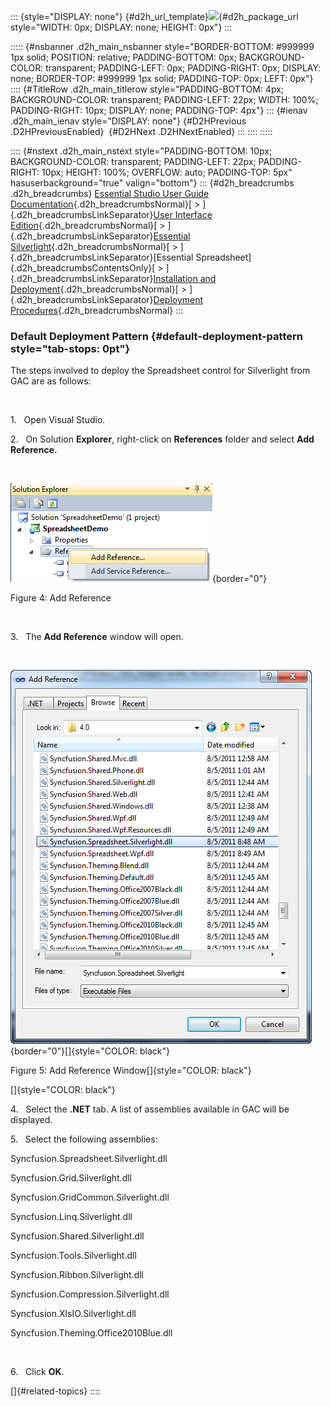 ::: {style="DISPLAY: none"}
[](ms-xhelp:///?Id=d2h_url_template){#d2h_url_template}![](!package_url!){#d2h_package_url style="WIDTH: 0px; DISPLAY: none; HEIGHT: 0px"}
:::

::::: {#nsbanner .d2h_main_nsbanner style="BORDER-BOTTOM: #999999 1px solid; POSITION: relative; PADDING-BOTTOM: 0px; BACKGROUND-COLOR: transparent; PADDING-LEFT: 0px; PADDING-RIGHT: 0px; DISPLAY: none; BORDER-TOP: #999999 1px solid; PADDING-TOP: 0px; LEFT: 0px"}
:::: {#TitleRow .d2h_main_titlerow style="PADDING-BOTTOM: 4px; BACKGROUND-COLOR: transparent; PADDING-LEFT: 22px; WIDTH: 100%; PADDING-RIGHT: 10px; DISPLAY: none; PADDING-TOP: 4px"}
::: {#ienav .d2h_main_ienav style="DISPLAY: none"}
[](ms-xhelp:///?Id=8748db73-2528-44e3-a177-7da7a58aff44){#D2HPrevious .D2HPreviousEnabled}  [](ms-xhelp:///?Id=c86bf48c-8ec5-4eac-9650-c494f32962d0){#D2HNext .D2HNextEnabled}
:::
::::
:::::

:::: {#nstext .d2h_main_nstext style="PADDING-BOTTOM: 10px; BACKGROUND-COLOR: transparent; PADDING-LEFT: 22px; PADDING-RIGHT: 10px; HEIGHT: 100%; OVERFLOW: auto; PADDING-TOP: 5px" hasuserbackground="true" valign="bottom"}
::: {#d2h_breadcrumbs .d2h_breadcrumbs}
[Essential Studio User Guide Documentation](ms-xhelp:///?Id=12457748-09e3-4d74-a240-8e049cedf030){.d2h_breadcrumbsNormal}[ \> ]{.d2h_breadcrumbsLinkSeparator}[User Interface Edition](ms-xhelp:///?Id=c29296b7-531c-413b-a0ec-488ca1f7f669){.d2h_breadcrumbsNormal}[ \> ]{.d2h_breadcrumbsLinkSeparator}[Essential Silverlight](ms-xhelp:///?Id=66221bd1-ba2e-43c2-94a7-618f50e01d24){.d2h_breadcrumbsNormal}[ \> ]{.d2h_breadcrumbsLinkSeparator}[Essential Spreadsheet]{.d2h_breadcrumbsContentsOnly}[ \> ]{.d2h_breadcrumbsLinkSeparator}[Installation and Deployment](ms-xhelp:///?Id=7e79c449-00ce-4d20-965a-2ff42ba987ea){.d2h_breadcrumbsNormal}[ \> ]{.d2h_breadcrumbsLinkSeparator}[Deployment Procedures](ms-xhelp:///?Id=0974a33e-2f64-4cd4-9961-8d963308f002){.d2h_breadcrumbsNormal}
:::

### Default Deployment Pattern {#default-deployment-pattern style="tab-stops: 0pt"}

The steps involved to deploy the Spreadsheet control for Silverlight from GAC are as follows:

 

1.   Open Visual Studio.

2.   On Solution **Explorer**, right-click on **References** folder and select **Add** **Reference.**

 

![](ImagesExt/image86_5.png){border="0"}

Figure 4: Add Reference

 

3.   The **Add Reference** window will open.

 

![](ImagesExt/image86_6.png){border="0"}[]{style="COLOR: black"}

Figure 5: Add Reference Window[]{style="COLOR: black"}

[]{style="COLOR: black"} 

4.   Select the **.NET** tab. A list of assemblies available in GAC will be displayed.

5.   Select the following assemblies:

Syncfusion.Spreadsheet.Silverlight.dll

Syncfusion.Grid.Silverlight.dll

Syncfusion.GridCommon.Silverlight.dll

Syncfusion.Linq.Silverlight.dll

Syncfusion.Shared.Silverlight.dll

Syncfusion.Tools.Silverlight.dll

Syncfusion.Ribbon.Silverlight.dll

Syncfusion.Compression.Silverlight.dll

Syncfusion.XlsIO.Silverlight.dll

Syncfusion.Theming.Office2010Blue.dll

 

6.   Click **OK**.

[]{#related-topics}
::::
